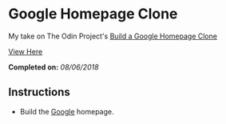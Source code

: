 # Google Homepage Clone

My take on The Odin Project's [Build a Google Homepage Clone](https://www.theodinproject.com/courses/web-development-101/lessons/html-css)


[View Here](https://denzeltl.github.io/google-homepage/)


**Completed on:** *08/06/2018*

## Instructions

- Build the [Google](https://www.google.com/) homepage.
